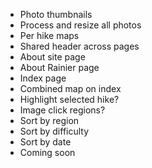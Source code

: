 * Photo thumbnails
* Process and resize all photos
* Per hike maps
* Shared header across pages
* About site page
* About Rainier page
* Index page
* Combined map on index
* Highlight selected hike?
* Image click regions?
* Sort by region
* Sort by difficulty
* Sort by date
* Coming soon
